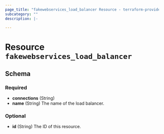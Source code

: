 ```yaml
---
page_title: "fakewebservices_load_balancer Resource - terraform-provider-fakewebservices"
subcategory: ""
description: |-
  
---
```


# Resource `fakewebservices_load_balancer`





## Schema

### Required

- **connections** (String)
- **name** (String) The name of the load balancer.

### Optional

- **id** (String) The ID of this resource.


